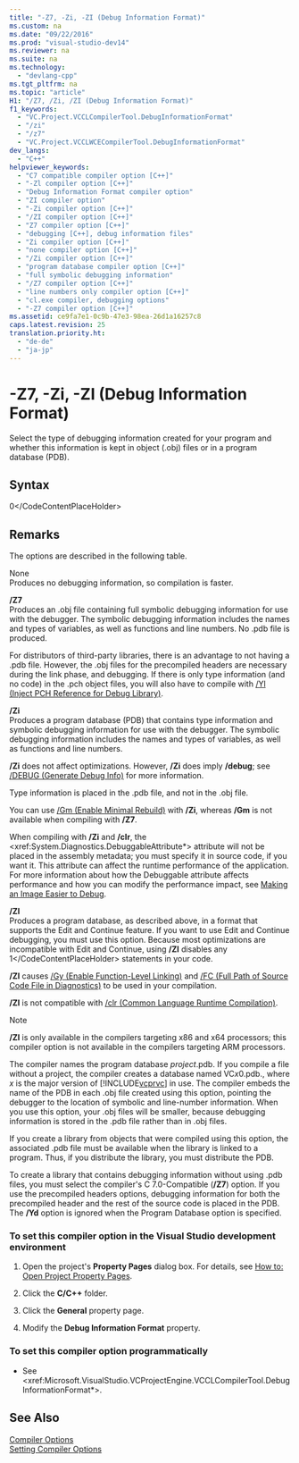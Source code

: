 ```yaml
---
title: "-Z7, -Zi, -ZI (Debug Information Format)"
ms.custom: na
ms.date: "09/22/2016"
ms.prod: "visual-studio-dev14"
ms.reviewer: na
ms.suite: na
ms.technology: 
  - "devlang-cpp"
ms.tgt_pltfrm: na
ms.topic: "article"
H1: "/Z7, /Zi, /ZI (Debug Information Format)"
f1_keywords: 
  - "VC.Project.VCCLCompilerTool.DebugInformationFormat"
  - "/zi"
  - "/z7"
  - "VC.Project.VCCLWCECompilerTool.DebugInformationFormat"
dev_langs: 
  - "C++"
helpviewer_keywords: 
  - "C7 compatible compiler option [C++]"
  - "-Zl compiler option [C++]"
  - "Debug Information Format compiler option"
  - "ZI compiler option"
  - "-Zi compiler option [C++]"
  - "/ZI compiler option [C++]"
  - "Z7 compiler option [C++]"
  - "debugging [C++], debug information files"
  - "Zi compiler option [C++]"
  - "none compiler option [C++]"
  - "/Zi compiler option [C++]"
  - "program database compiler option [C++]"
  - "full symbolic debugging information"
  - "/Z7 compiler option [C++]"
  - "line numbers only compiler option [C++]"
  - "cl.exe compiler, debugging options"
  - "-Z7 compiler option [C++]"
ms.assetid: ce9fa7e1-0c9b-47e3-98ea-26d1a16257c8
caps.latest.revision: 25
translation.priority.ht: 
  - "de-de"
  - "ja-jp"
---
```

# -Z7, -Zi, -ZI (Debug Information Format)
Select the type of debugging information created for your program and whether this information is kept in object (.obj) files or in a program database (PDB).  
  
## Syntax  
  
<CodeContentPlaceHolder>0\</CodeContentPlaceHolder>  
## Remarks  
 The options are described in the following table.  
  
 None  
 Produces no debugging information, so compilation is faster.  
  
 **/Z7**  
 Produces an .obj file containing full symbolic debugging information for use with the debugger. The symbolic debugging information includes the names and types of variables, as well as functions and line numbers. No .pdb file is produced.  
  
 For distributors of third-party libraries, there is an advantage to not having a .pdb file. However, the .obj files for the precompiled headers are necessary during the link phase, and debugging. If there is only type information (and no code) in the .pch object files, you will also have to compile with [/Yl (Inject PCH Reference for Debug Library)](../vs140/-yl--inject-pch-reference-for-debug-library-.md).  
  
 **/Zi**  
 Produces a program database (PDB) that contains type information and symbolic debugging information for use with the debugger. The symbolic debugging information includes the names and types of variables, as well as functions and line numbers.  
  
 **/Zi** does not affect optimizations. However, **/Zi** does imply **/debug**; see [/DEBUG (Generate Debug Info)](../vs140/-debug--generate-debug-info-.md) for more information.  
  
 Type information is placed in the .pdb file, and not in the .obj file.  
  
 You can use [/Gm (Enable Minimal Rebuild)](../vs140/-gm--enable-minimal-rebuild-.md) with **/Zi**, whereas **/Gm** is not available when compiling with **/Z7**.  
  
 When compiling with **/Zi** and **/clr**, the \<xref:System.Diagnostics.DebuggableAttribute*> attribute will not be placed in the assembly metadata; you must specify it in source code, if you want it. This attribute can affect the runtime performance of the application. For more information about how the Debuggable attribute affects performance and how you can modify the performance impact, see [Making an Image Easier to Debug](assetId:///7d90ea7a-150f-4f97-98a7-f9c26541b9a3).  
  
 **/ZI**  
 Produces a program database, as described above, in a format that supports the Edit and Continue feature. If you want to use Edit and Continue debugging, you must use this option. Because most optimizations are incompatible with Edit and Continue, using **/ZI** disables any <CodeContentPlaceHolder>1\</CodeContentPlaceHolder> statements in your code.  
  
 **/ZI** causes [/Gy (Enable Function-Level Linking)](../vs140/-gy--enable-function-level-linking-.md) and [/FC (Full Path of Source Code File in Diagnostics)](../vs140/-fc--full-path-of-source-code-file-in-diagnostics-.md) to be used in your compilation.  
  
 **/ZI** is not compatible with [/clr (Common Language Runtime Compilation)](../vs140/-clr--common-language-runtime-compilation-.md).  
  
> [!NOTE]
>  **/ZI** is only available in the compilers targeting x86 and x64 processors; this compiler option is not available in the compilers targeting ARM processors.  
  
 The compiler names the program database *project*.pdb. If you compile a file without a project, the compiler creates a database named VC*x*0.pdb., where *x* is the major version of [!INCLUDE[vcprvc](../vs140/includes/vcprvc_md.md)] in use. The compiler embeds the name of the PDB in each .obj file created using this option, pointing the debugger to the location of symbolic and line-number information. When you use this option, your .obj files will be smaller, because debugging information is stored in the .pdb file rather than in .obj files.  
  
 If you create a library from objects that were compiled using this option, the associated .pdb file must be available when the library is linked to a program. Thus, if you distribute the library, you must distribute the PDB.  
  
 To create a library that contains debugging information without using .pdb files, you must select the compiler's C 7.0-Compatible (**/Z7**) option. If you use the precompiled headers options, debugging information for both the precompiled header and the rest of the source code is placed in the PDB. The **/Yd** option is ignored when the Program Database option is specified.  
  
### To set this compiler option in the Visual Studio development environment  
  
1.  Open the project's **Property Pages** dialog box. For details, see [How to: Open Project Property Pages](../vs140/how-to--open-project-property-pages.md).  
  
2.  Click the **C/C++** folder.  
  
3.  Click the **General** property page.  
  
4.  Modify the **Debug Information Format** property.  
  
### To set this compiler option programmatically  
  
-   See \<xref:Microsoft.VisualStudio.VCProjectEngine.VCCLCompilerTool.DebugInformationFormat*>.  
  
## See Also  
 [Compiler Options](../vs140/compiler-options.md)   
 [Setting Compiler Options](../vs140/setting-compiler-options.md)